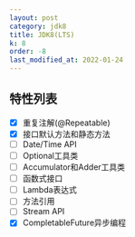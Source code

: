 ```yaml
---
layout: post
category: jdk8
title: JDK8(LTS)
k: 8
order: -8
last_modified_at: 2022-01-24
---
```


## 特性列表

- [x] 重复注解(@Repeatable)
- [x] 接口默认方法和静态方法
- [ ] Date/Time API
- [ ] Optional工具类
- [ ] Accumulator和Adder工具类
- [ ] 函数式接口
- [ ] Lambda表达式
- [ ] 方法引用
- [ ] Stream API
- [x] CompletableFuture异步编程
